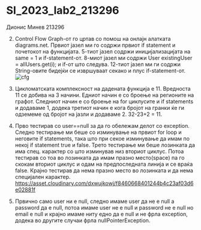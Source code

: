 # SI_2023_lab2_213296

Дионис Минев 213296

2. Control Flow Graph-от го цртав со помош на онлајн алатката diagrams.net.
   Првиот јазел ми го содржи првиот if statement и почетокот на функцијата.
   5-тиот јазел содржи иницијализацијата на same = 1 и if-statement-от.
   8-миот јазел ми содржи User existingUser = allUsers.get(i); и if-от што следува.
   12-тиот јазел ми ги содржи String-овите бидејќи се извршуваат секако и плус if-statement-от.
   ![cfg](https://res.cloudinary.com/dxwujkowj/image/upload/v1685098319/CFG_gm0r9e.jpg)

3. Цикломатската комплексност на дадената функција е 11. Вредноста 11 се добива на 3 начини. Едниот начин е со броење на регионите на графот.
   Следниот начин е со броење на for циклусите и if statements и додаваме 1, додека третиот начин е кога бројот на гранки ќе ги одземеме од 
   бројот на јазли и додаваме 2. 32-23+2 = 11.

4. Прво тестирав со user==null за да го обележам делот со exception. Следно тестирање ми беше со изминување на првиот for loop и неговите 
   if statements, така што при секое изминување да имам по некој if statement true и false. Трето тестирање ми беше лозинката да има спец. 
   карактер со што изминував низ вториот циклус. Потоа тестирав со тоа во лозинката да имам празно место(space) па го скокам вториот 
   циклус и одам на предпоследната линија и се враќа false. Крајно тестирав да нема празно место во лозинката и да нема специјален карактер. 
   https://asset.cloudinary.com/dxwujkowj/f8460668401244b4c23af03d6e02881f

5. Првично само user ни е null, следно имаме user да не е null а password да е null, потоа имаме user не е null и password не е null
   но email е null и крајно имаме ниту едно да е null и не фрла exception, додека во другите случаи фрла nullPointerException.
